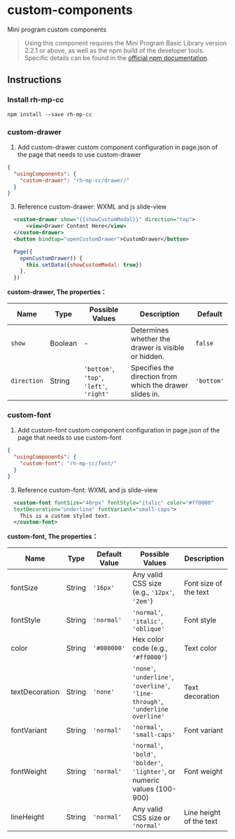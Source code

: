 # custom-components

Mini program custom components

> Using this component requires the Mini Program Basic Library version 2.2.1 or above, as well as the npm build of the developer tools. Specific details can be found in the [official npm documentation](https://developers.weixin.qq.com/miniprogram/dev/devtools/npm.html).

## Instructions

### Install rh-mp-cc

```
npm install --save rh-mp-cc
```

### custom-drawer
1. Add custom-drawer custom component configuration in page.json of the page that needs to use custom-drawer

```json
{
  "usingComponents": {
    "custom-drawer": "rh-mp-cc/drawer/"
  }
}
```

3. Reference custom-drawer: WXML and js slide-view

``` xml
  <custom-drawer show="{{showCustomModal}}" direction="top">
      <view>Drawer Content Here</view>
  </custom-drawer>
  <button bindtap="openCustomDrawer">CustomDrawer</button>
```

``` js
  Page({
    openCustomDrawer() {
      this.setData({showCustomModal: true})
    },
  })
```

**custom-drawer, The properties：**

| Name       | Type     | Possible Values                                  | Description                                       | Default   |
|------------|----------|---------------------------------------------------|---------------------------------------------------|-----------|
| `show`     | Boolean  | -                                                 | Determines whether the drawer is visible or hidden. | `false`   |
| `direction`| String   | `'bottom'`, `'top'`, `'left'`, `'right'`          | Specifies the direction from which the drawer slides in. | `'bottom'` |

### custom-font
1. Add custom-font custom component configuration in page.json of the page that needs to use custom-font

```json
{
  "usingComponents": {
    "custom-font": "rh-mp-cc/font/"
  }
}
```

3. Reference custom-font: WXML and js slide-view

``` xml
  <custom-font fontSize="40rpx" fontStyle="italic" color="#ff0000"
  textDecoration="underline" fontVariant="small-caps">
    This is a custom styled text.
  </custom-font>
```

**custom-font, The properties：**

| Name           | Type    | Default Value | Possible Values                          | Description                            |
|----------------|---------|---------------|------------------------------------------|----------------------------------------|
| fontSize       | String  | `'16px'`        | Any valid CSS size (e.g., `'12px'`, `'2em'`) | Font size of the text                   |
| fontStyle      | String  | `'normal'`      | `'normal'`, `'italic'`, `'oblique'` | Font style                             |
| color          | String  | `'#000000'`     | Hex color code (e.g., `'#ff0000'`)         | Text color                             |
| textDecoration | String  | `'none'`        | `'none'`, `'underline'`, `'overline'`, `'line-through'`, `'underline overline'` | Text decoration                   |
| fontVariant    | String  | `'normal'`      | `'normal'`, `'small-caps'`        | Font variant                           |
| fontWeight     | String  | `'normal'`      | `'normal'`, `'bold'`, `'bolder'`, `'lighter'`, or numeric values (100-900) | Font weight |
| lineHeight     | String  | `'normal'`      | Any valid CSS size or `'normal'`            | Line height of the text                |